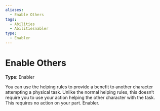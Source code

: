 ```yaml
---
aliases:
  - Enable Others
tags:
  - Abilities
  - Abilitiesnabler
type:
  - Enabler
---
```


# Enable Others

**Type**: Enabler

You can use the helping rules to provide a benefit to another character attempting a physical task. Unlike the normal helping rules, this doesn’t require you to use your action helping the other character with the task. This requires no action on your part. Enabler.
